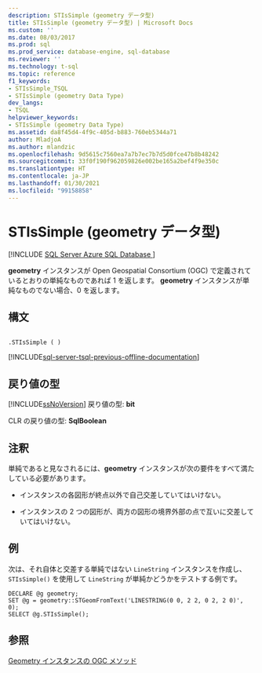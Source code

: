 ```yaml
---
description: STIsSimple (geometry データ型)
title: STIsSimple (geometry データ型) | Microsoft Docs
ms.custom: ''
ms.date: 08/03/2017
ms.prod: sql
ms.prod_service: database-engine, sql-database
ms.reviewer: ''
ms.technology: t-sql
ms.topic: reference
f1_keywords:
- STIsSimple_TSQL
- STIsSimple (geometry Data Type)
dev_langs:
- TSQL
helpviewer_keywords:
- STIsSimple (geometry Data Type)
ms.assetid: da8f45d4-4f9c-405d-b883-760eb5344a71
author: MladjoA
ms.author: mlandzic
ms.openlocfilehash: 9d5615c7560ea7a7b7ec7b7d5d0fce47b8b48242
ms.sourcegitcommit: 33f0f190f962059826e002be165a2bef4f9e350c
ms.translationtype: HT
ms.contentlocale: ja-JP
ms.lasthandoff: 01/30/2021
ms.locfileid: "99158858"
---
```

# <a name="stissimple-geometry-data-type"></a>STIsSimple (geometry データ型)
[!INCLUDE [SQL Server Azure SQL Database ](../../includes/applies-to-version/sql-asdb.md)]

**geometry** インスタンスが Open Geospatial Consortium (OGC) で定義されているとおりの単純なものであれば 1 を返します。 **geometry** インスタンスが単純なものでない場合、0 を返します。
  
## <a name="syntax"></a>構文  
  
```  
  
.STIsSimple ( )  
```  
  
[!INCLUDE[sql-server-tsql-previous-offline-documentation](../../includes/sql-server-tsql-previous-offline-documentation.md)]

## <a name="return-types"></a>戻り値の型
 [!INCLUDE[ssNoVersion](../../includes/ssnoversion-md.md)] 戻り値の型: **bit**  
  
 CLR の戻り値の型: **SqlBoolean**  
  
## <a name="remarks"></a>注釈  
 単純であると見なされるには、**geometry** インスタンスが次の要件をすべて満たしている必要があります。  
  
-   インスタンスの各図形が終点以外で自己交差していてはいけない。  
  
-   インスタンスの 2 つの図形が、両方の図形の境界外部の点で互いに交差していてはいけない。  
  
## <a name="examples"></a>例  
 次は、それ自体と交差する単純ではない `LineString` インスタンスを作成し、`STIsSimple()` を使用して `LineString` が単純かどうかをテストする例です。  
  
```  
DECLARE @g geometry;  
SET @g = geometry::STGeomFromText('LINESTRING(0 0, 2 2, 0 2, 2 0)', 0);  
SELECT @g.STIsSimple();  
```  
  
## <a name="see-also"></a>参照  
 [Geometry インスタンスの OGC メソッド](../../t-sql/spatial-geometry/ogc-methods-on-geometry-instances.md)  
  
  

